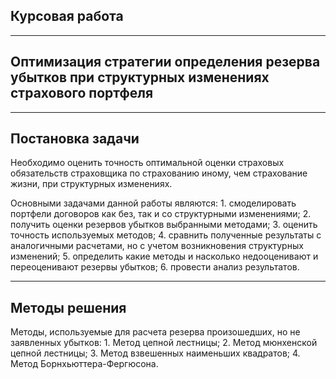 ## Курсовая работа

---------------------------

## Оптимизация стратегии определения резерва убытков при структурных изменениях страхового портфеля

---------------------------

## Постановка задачи

Необходимо оценить точность оптимальной оценки страховых обязательств страховщика по страхованию иному, чем страхование жизни, при структурных изменениях. 

Основными задачами данной работы являются:
    1. смоделировать портфели договоров как без, так и со структурными изменениями;
    2. получить оценки резервов убытков выбранными методами;
    3. оценить точность используемых методов;
    4. сравнить полученные результаты с аналогичными расчетами, но с учетом возникновения структурных изменений;
    5. определить какие методы и насколько недооценивают и переоценивают резервы убытков;
    6. провести анализ результатов.

--------------------------

## Методы решения

Методы, используемые для расчета резерва произошедших, но не заявленных убытков:
        1. Метод цепной лестницы; 
        2. Метод мюнхенской цепной лестницы;
        3. Метод взвешенных наименьших квадратов;
        4. Метод Борнхьюттера-Фергюсона.
